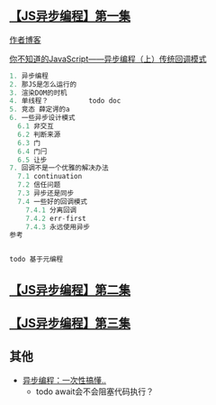 ## [【JS异步编程】第一集](https://www.bilibili.com/video/BV1Ag411j7en?spm_id_from=333.999.0.0)
[作者博客](https://www.cnblogs.com/lilpig/category/2006149.html)

[你不知道的JavaScript——异步编程（上）传统回调模式 ](https://www.cnblogs.com/lilpig/p/15048801.html)

```js
1. 异步编程
2. 那JS是怎么运行的
3. 渲染DOM的时机
4. 单线程？          todo doc
5. 竞态 薛定谔的a
6. 一些异步设计模式
  6.1 非交互
  6.2 判断来源
  6.3 门
  6.4 门闩
  6.5 让步
7. 回调不是一个优雅的解决办法
  7.1 continuation
  7.2 信任问题
  7.3 异步还是同步
  7.4 一些好的回调模式
    7.4.1 分离回调
    7.4.2 err-first
    7.4.3 永远使用异步
参考


todo 基于元编程
```

## [【JS异步编程】第二集](https://www.bilibili.com/video/BV1z3411z7pw?spm_id_from=333.999.0.0)
## [【JS异步编程】第三集](https://www.bilibili.com/video/BV1264y1e72M?from=search&seid=5798416408698755512&spm_id_from=333.337.0]]]]]]]]]]]]]]]]]]]]]]]]]]]]]]]]]]]]]]]]]]]]]]]]]]]]]]]]]]]]]]]]]]]].0)


## 其他
* [异步编程：一次性搞懂..](https://www.bilibili.com/video/BV1WP4y187Tu/?spm_id_from=autoNext&vd_source=0efa2f40d2b0373aa1de4b8c7c1a372f)
  * todo await会不会阻塞代码执行？